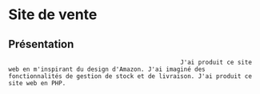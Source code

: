 # Site de vente

## Présentation

													J'ai produit ce site web en m'inspirant du design d'Amazon. J'ai imaginé des fonctionnalités de gestion de stock et de livraison. J'ai produit ce site web en PHP. 												


